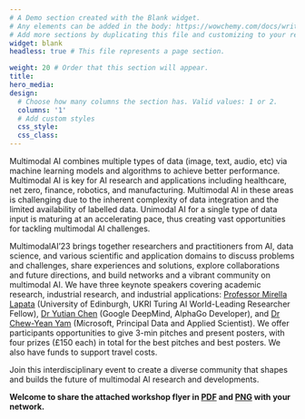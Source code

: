 ```yaml
---
# A Demo section created with the Blank widget.
# Any elements can be added in the body: https://wowchemy.com/docs/writing-markdown-latex/
# Add more sections by duplicating this file and customizing to your requirements.
widget: blank
headless: true # This file represents a page section.

weight: 20 # Order that this section will appear.
title:
hero_media: 
design:
  # Choose how many columns the section has. Valid values: 1 or 2.
  columns: '1'
  # Add custom styles
  css_style:
  css_class:
---
```


Multimodal AI combines multiple types of data (image, text, audio, etc) via machine learning models and algorithms to achieve better performance. Multimodal AI is key for AI research and applications including healthcare, net zero, finance, robotics, and manufacturing. Multimodal AI in these areas is challenging due to the inherent complexity of data integration and the limited availability of labelled data. Unimodal AI for a single type of data input is maturing at an accelerating pace, thus creating vast opportunities for tackling multimodal AI challenges.

MultimodalAI’23 brings together researchers and practitioners from AI, data science, and various scientific and application domains to discuss problems and challenges, share experiences and solutions, explore collaborations and future directions, and build networks and a vibrant community on multimodal AI. We have three keynote speakers covering academic research, industrial research, and industrial applications: [Professor Mirella Lapata](https://homepages.inf.ed.ac.uk/mlap/) (University of Edinburgh, UKRI Turing AI World-Leading Researcher Fellow), [Dr Yutian Chen](https://www.cantab.net/users/yutian.chen/index.html) (Google DeepMind, AlphaGo Developer), and [Dr Chew-Yean Yam](https://www.linkedin.com/in/cyyam/?originalSubdomain=uk) (Microsoft, Principal Data and Applied Scientist). We offer participants opportunities to give 3-min pitches and present posters, with four prizes (£150 each) in total for the best pitches and best posters. We also have funds to support travel costs.

Join this interdisciplinary event to create a diverse community that shapes and builds the future of multimodal AI research and developments.

**Welcome to share the attached workshop flyer in [PDF](media/flyer.pdf) and [PNG](media/flyer.png) with your network.**
